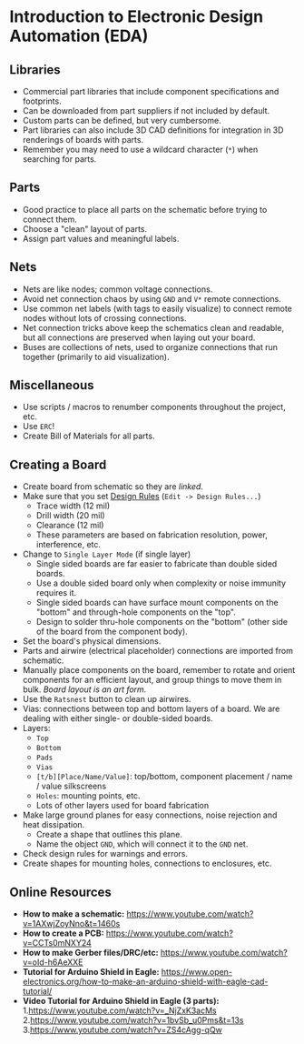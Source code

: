 # Introduction to Electronic Design Automation (EDA)

## Libraries
* Commercial part libraries that include component specifications and
  footprints.
* Can be downloaded from part suppliers if not included by default.
* Custom parts can be defined, but very cumbersome.
* Part libraries can also include 3D CAD definitions for integration in 3D
  renderings of boards with parts.
* Remember you may need to use a wildcard character (`*`) when searching for
  parts.

## Parts
* Good practice to place all parts on the schematic before trying to connect
  them.
* Choose a "clean" layout of parts.
* Assign part values and meaningful labels.

## Nets
* Nets are like nodes; common voltage connections.
* Avoid net connection chaos by using `GND` and `V*` remote connections.
* Use common net labels (with tags to easily visualize) to connect remote nodes
  without lots of crossing connections.
* Net connection tricks above keep the schematics clean and readable, but all
  connections are preserved when laying out your board.
* Buses are collections of nets, used to organize connections that run together
  (primarily to aid visualization).

## Miscellaneous
* Use scripts / macros to renumber components throughout the project, etc.
* Use `ERC`!
* Create Bill of Materials for all parts.

## Creating a Board
* Create board from schematic so they are *linked*.
* Make sure that you set [Design Rules](../Resources/BME_in_house.dru) (`Edit -> Design Rules...`)
  + Trace width (12 mil)
  + Drill width (20 mil)
  + Clearance (12 mil)
  + These parameters are based on fabrication resolution, power, interference,
    etc.
* Change to `Single Layer Mode` (if single layer)
  + Single sided boards are far easier to fabricate than double sided boards.
  + Use a double sided board only when complexity or noise immunity requires
  it.
  + Single sided boards can have surface mount components on the "bottom" and
  through-hole components on the "top".
  + Design to solder thru-hole components on the "bottom" (other side of the
  board from the component body).
* Set the board's physical dimensions.
* Parts and airwire (electrical placeholder) connections are imported from
  schematic.
* Manually place components on the board, remember to rotate and orient
  components for an efficient layout, and group things to move them in bulk.
  *Board layout is an art form.*
* Use the `Ratsnest` button to clean up airwires.
* Vias: connections between top and bottom layers of a board.  We are dealing
  with either single- or double-sided boards.
* Layers: 
  + `Top`
  + `Bottom`
  + `Pads`
  + `Vias`
  + `[t/b][Place/Name/Value]`: top/bottom, component placement / name / value
    silkscreens
  + `Holes`: mounting points, etc.
  + Lots of other layers used for board fabrication
* Make large ground planes for easy connections, noise rejection and heat
  dissipation.
  + Create a shape that outlines this plane.
  + Name the object `GND`, which will connect it to the `GND` net.
* Check design rules for warnings and errors.
* Create shapes for mounting holes, connections to enclosures, etc.

## Online Resources
* **How to make a schematic:** https://www.youtube.com/watch?v=1AXwjZoyNno&t=1460s
* **How to create a PCB:** https://www.youtube.com/watch?v=CCTs0mNXY24
* **How to make Gerber files/DRC/etc:** https://www.youtube.com/watch?v=oId-h6AeXXE
* **Tutorial for Arduino Shield in Eagle:** https://www.open-electronics.org/how-to-make-an-arduino-shield-with-eagle-cad-tutorial/
* **Video Tutorial for Arduino Shield in Eagle (3 parts):**
    1.https://www.youtube.com/watch?v=_NjZxK3acMs
    2.https://www.youtube.com/watch?v=1bvSb_u0Pms&t=13s
    3.https://www.youtube.com/watch?v=ZS4cAgg-qQw
